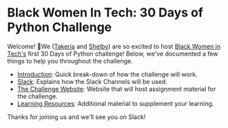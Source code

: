 # Black Women In Tech: 30 Days of Python Challenge
Welcome! :tada:We ([Takeria](https://www.linkedin.com/in/takeria-chapman-a2ab2217a/) and [Shelby](https://www.linkedin.com/in/shelby-j-green)) are so excited to host [Black Women in Tech's](https://www.facebook.com/groups/scbwit/) first 30 Days of Python challenge! Below, we've documented a few things to help you throughout the challenge.

* [Introduction](https://github.com/shelbygreen/bwit-python/blob/master/intro.md): Quick break-down of how the challenge will work. 
* [Slack](https://github.com/shelbygreen/bwit-python/blob/master/slack.md): Explains how the Slack Channels will be used. 
* [The Challenge Website](https://shelbygreen.github.io/bwit-python): Website that will host assignment material for the challenge.
* [Learning Resources](https://github.com/shelby/bwit-python/blob/master/resources.md): Additional material to supplement your learning. 

Thanks for joining us and we'll see you on Slack!
